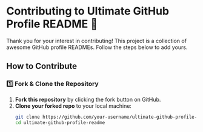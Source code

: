 # Contributing to Ultimate GitHub Profile README 🚀

Thank you for your interest in contributing! This project is a collection of awesome GitHub profile READMEs. Follow the steps below to add yours.

## How to Contribute  

### 1️⃣ Fork & Clone the Repository  
1. **Fork this repository** by clicking the fork button on GitHub.  
2. **Clone your forked repo** to your local machine:  
   ```sh
   git clone https://github.com/your-username/ultimate-github-profile-readme.git
   cd ultimate-github-profile-readme